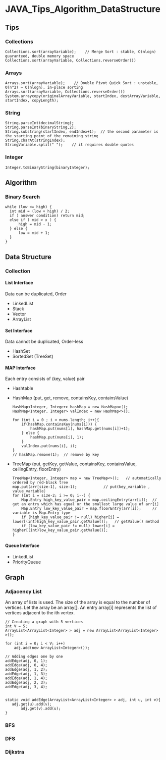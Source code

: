 # JAVA_Tips_Algorithm_DataStructure

## Tips

### Collections
    Collections.sort(arrayVariable);    // Merge Sort : stable, O(nlogn) guaranteed, double memory space
    Collections.sort(arrayVariable, Collections.reverseOrder())

### Arrays
    Arrays.sort(arrayVariable);    // Double Pivot Quick Sort : unstable, O(n^2) ~ O(nlogn), in-place sorting
    Arrays.sort(arrayVariable, Collections.reverseOrder())
    System.arraycopy(originalArrayVariable, startIndex, destArrayVariable, startIndex, copyLength);

### String
    String.parseInt(decimalString);
    String.parseInt(binaryString,2);
    String.substring(startIndex, endIndex+1);  // the second parameter is the starting point of the remaining string
    String.charAt(stringIndex);
    StringVariable.split(" ");    // it requires double quotes

### Integer
    Integer.toBinaryString(binaryInteger);

## Algorithm

### Binary Search
    while (low <= high) {
      int mid = (low + high) / 2;
      if ( answer condition) return mid;
      else if ( mid > x ) {
          high = mid - 1;
      } else {
          low = mid + 1;
      }
    }

## Data Structure

### Collection

#### List Interface
Data can be duplicated, Order 
- LinkedList
- Stack
- Vector
- ArrayList

#### Set Interface
Data cannot be duplicated, Order-less
- HashSet
- SortedSet (TreeSet)

#### MAP Interface
Each entry consists of (key, value) pair
- Hashtable
- HashMap (put, get, remove, containsKey, containsValue)

      HashMap<Integer, Integer> hashMap = new HashMap<>();
      HashMap<Integer, Integer> valIndex = new HashMap<>();

      for (int i = 0 ; i < nums.length; i++){
          if(hashMap.containsKey(nums[i])) {
              hashMap.put(nums[i], hashMap.get(nums[i])+1);
          } else {
              hashMap.put(nums[i], 1);
          }
          valIndex.put(nums[i], i);
      }
      // hashMap.remove(1);  // remove by key

- TreeMap (put, getKey, getValue, containsKey, containsValue, ceilingEntry, floorEntry)

      TreeMap<Integer, Integer> map = new TreeMap<>();   // automatically ordered by red-black tree 
      map.put(arr[size-1], size-1);            // put(key_variable , value_variable)
      for (int i = size-2; i >= 0; i--) {
          Map.Entry high_key_value_pair = map.ceilingEntry(arr[i]);  // get an entry which has equal or the smallest large value of arr[i]
          Map.Entry low_key_value_pair = map.floorEntry(arr[i]);     // variable is Map.Entry type
          if (high_key_value_pair != null) higher[i] = lower[(int)high_key_value_pair.getValue()];   // getValue() method 
          if (low_key_value_pair != null) lower[i] = higher[(int)low_key_value_pair.getValue()]; 
      }

#### Queue Interface
- LinkedList
- PriorityQueue

## Graph

### Adjacency List
An array of lists is used. The size of the array is equal to the number of vertices. Let the array be an array[]. An entry array[i] represents the list of vertices adjacent to the ith vertex. 

    // Creating a graph with 5 vertices
    int V = 5;
    ArrayList<ArrayList<Integer> > adj = new ArrayList<ArrayList<Integer> >();
         
    for (int i = 0; i < V; i++)
        adj.add(new ArrayList<Integer>());

    // Adding edges one by one
    addEdge(adj, 0, 1);
    addEdge(adj, 0, 4);
    addEdge(adj, 1, 2);
    addEdge(adj, 1, 3);
    addEdge(adj, 1, 4);
    addEdge(adj, 2, 3);
    addEdge(adj, 3, 4);


    static void addEdge(ArrayList<ArrayList<Integer> > adj, int u, int v){
       adj.get(u).add(v);
           adj.get(v).add(u);
    }


### BFS

### DFS

### Dijkstra

